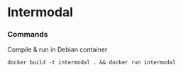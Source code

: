 # Intermodal

### Commands
Compile & run in Debian container
```
docker build -t intermodal . && docker run intermodal
```
